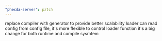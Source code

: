 ```yaml
---
"phecda-server": patch
---
```


replace compiler with generator to provide better scalability
loader can read config from config file, it's more flexible to control loader function
it's a big change for both runtime and compile sysmtem

